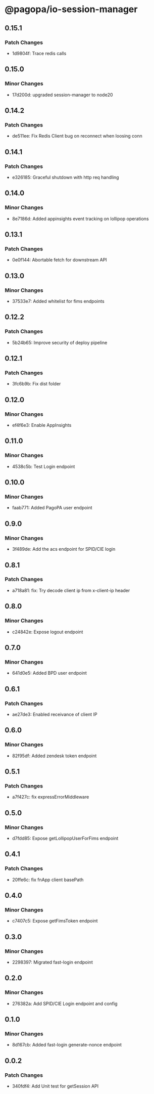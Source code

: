 # @pagopa/io-session-manager

## 0.15.1

### Patch Changes

- 1d9804f: Trace redis calls

## 0.15.0

### Minor Changes

- 17d200d: upgraded session-manager to node20

## 0.14.2

### Patch Changes

- de511ee: Fix Redis Client bug on reconnect when loosing conn

## 0.14.1

### Patch Changes

- e326185: Graceful shutdown with http req handling

## 0.14.0

### Minor Changes

- 8e7186d: Added appinsights event tracking on lollipop operations

## 0.13.1

### Patch Changes

- 0e0f144: Abortable fetch for downstream API

## 0.13.0

### Minor Changes

- 37533e7: Added whitelist for fims endpoints

## 0.12.2

### Patch Changes

- 5b24b65: Improve security of deploy pipeline

## 0.12.1

### Patch Changes

- 3fc6b9b: Fix dist folder

## 0.12.0

### Minor Changes

- ef4f6e3: Enable AppInsights

## 0.11.0

### Minor Changes

- 4538c5b: Test Login endpoint

## 0.10.0

### Minor Changes

- faab771: Added PagoPA user endpoint

## 0.9.0

### Minor Changes

- 3f489de: Add the acs endpoint for SPID/CIE login

## 0.8.1

### Patch Changes

- a718a81: fix: Try decode client ip from x-client-ip header

## 0.8.0

### Minor Changes

- c24842e: Expose logout endpoint

## 0.7.0

### Minor Changes

- 641d0e5: Added BPD user endpoint

## 0.6.1

### Patch Changes

- ae27de3: Enabled receivance of client IP

## 0.6.0

### Minor Changes

- 82f95df: Added zendesk token endpoint

## 0.5.1

### Patch Changes

- a7f427c: fix expressErrorMiddleware

## 0.5.0

### Minor Changes

- d7fdd85: Expose getLollipopUserForFims endpoint

## 0.4.1

### Patch Changes

- 20ffe6c: fix fnApp client basePath

## 0.4.0

### Minor Changes

- c7407c5: Expose getFimsToken endpoint

## 0.3.0

### Minor Changes

- 2298397: Migrated fast-login endpoint

## 0.2.0

### Minor Changes

- 276382a: Add SPID/CIE Login endpoint and config

## 0.1.0

### Minor Changes

- 8d167cb: Added fast-login generate-nonce endpoint

## 0.0.2

### Patch Changes

- 340fdf4: Add Unit test for getSession API
